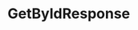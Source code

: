 #  GetByIdResponse

<api-schema openapi-path="../../api/backend_flashpomo-openapi.yaml" name="GetByIdResponse"/>